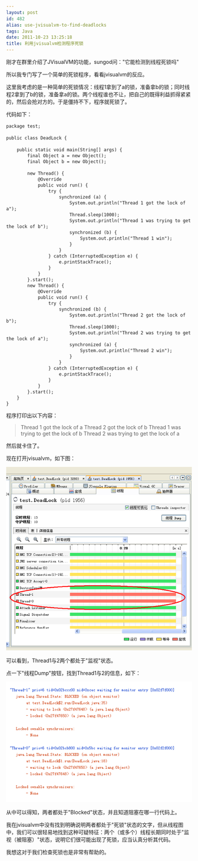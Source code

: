 ```yaml
---
layout: post
id: 482
alias: use-jvisualvm-to-find-deadlocks
tags: Java
date: 2011-10-23 13:25:18
title: 利用jvisualvm检测程序死锁
---
```


刚才在群里介绍了JVisualVM的功能，sungod问："它能检测到线程死锁吗"

所以我专门写了一个简单的死锁程序，看看jvisualvm的反应。

这里我考虑的是一种简单的死锁情况：线程1拿到了a的锁，准备拿b的锁；同时线程2拿到了b的锁，准备拿a的锁。两个线程谁也不让，把自己的既得利益抓得紧紧的，然后会抢对方的。于是僵持不下，程序就死锁了。

 <span id="more-482"></span>
<p>代码如下：

```
package test;

public class DeadLock {

    public static void main(String[] args) {
        final Object a = new Object();
        final Object b = new Object();

        new Thread() {
            @Override
            public void run() {
                try {
                    synchronized (a) {
                        System.out.println("Thread 1 got the lock of a");
                        Thread.sleep(1000);
                        System.out.println("Thread 1 was trying to get the lock of b");
                        synchronized (b) {
                            System.out.println("Thread 1 win");
                        }
                    }
                } catch (InterruptedException e) {
                    e.printStackTrace();
                }
            }
        }.start();
        new Thread() {
            @Override
            public void run() {
                try {
                    synchronized (b) {
                        System.out.println("Thread 2 got the lock of b");
                        Thread.sleep(1000);
                        System.out.println("Thread 2 was trying to get the lock of a");
                        synchronized (a) {
                            System.out.println("Thread 2 win");
                        }
                    }
                } catch (InterruptedException e) {
                    e.printStackTrace();
                }
            }
        }.start();
    }
}
```

程序打印出以下内容：

> Thread 1 got the lock of a 
> Thread 2 got the lock of b 
> Thread 1 was trying to get the lock of b 
> Thread 2 was trying to get the lock of a

然后就卡住了。

现在打开jvisualvm，如下图：

![](/user_images/482-0.png)

可以看到，Thread1与2两个都处于"监视"状态。

点一下"线程Dump"按钮，找到Thread1与2的信息，如下：

![](/user_images/482-1.png)

从中可以得知，两者都处于"Blocked"状态，并且知道阻塞在哪一行代码上。

我在jvisualvm中没有找到明确说明两者都处于"死锁"状态的文字，但从线程图中，我们可以很轻易地找到这种可疑特征：两个（或多个）线程长期同时处于"监视（被阻塞）"状态，说明它们很可能出现了死锁，应当认真分析其代码。

我想这对于我们检查死锁也是非常有帮助的。

